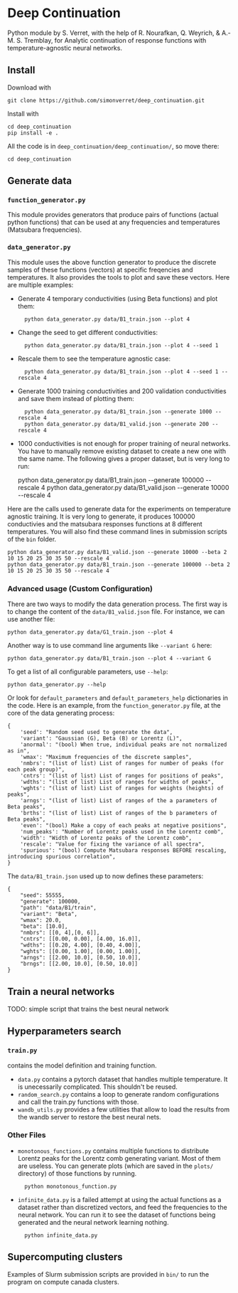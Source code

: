 # Deep Continuation
Python module by S. Verret, with the help of R. Nourafkan, Q. Weyrich, & A.-M. S. Tremblay, for Analytic continuation of response functions with temperature-agnostic neural networks.

## Install
Download with

    git clone https://github.com/simonverret/deep_continuation.git

Install with

    cd deep_continuation
    pip install -e .

All the code is in `deep_continuation/deep_continuation/`, so move there:

    cd deep_continuation


## Generate data

### `function_generator.py`
This module provides generators that produce pairs of functions (actual python functions) that can be used at any frequencies and temperatures (Matsubara frequencies).

### `data_generator.py`
This module uses the above function generator to produce the discrete samples of these functions (vectors) at specific freqencies and temperatures. It also provides the tools to plot and save these vectors. Here are multiple examples:

- Generate 4 temporary conductivities (using Beta functions) and plot them:

        python data_generator.py data/B1_train.json --plot 4

- Change the seed to get different conductivities:

        python data_generator.py data/B1_train.json --plot 4 --seed 1

- Rescale them to see the temperature agnostic case:

        python data_generator.py data/B1_train.json --plot 4 --seed 1 --rescale 4

- Generate 1000 training conductivities and 200 validation conductivities and save them instead of plotting them:

        python data_generator.py data/B1_train.json --generate 1000 --rescale 4
        python data_generator.py data/B1_valid.json --generate 200 --rescale 4

- 1000 conductivities is not enough for proper training of neural networks. You have to manually remove existing dataset to create a new one with the same name. The following gives a proper dataset, but is very long to run:

    python data_generator.py data/B1_train.json --generate 100000 --rescale 4
    python data_generator.py data/B1_valid.json --generate 10000 --rescale 4

Here are the calls used to generate data for the experiments on temperature agnostic training. It is very long to generate, it produces 100000 conductivies and the matsubara responses functions at 8 different temperatures. You will also find these command lines in submission scripts of the `bin` folder.

    python data_generator.py data/B1_valid.json --generate 10000 --beta 2 10 15 20 25 30 35 50 --rescale 4
    python data_generator.py data/B1_train.json --generate 100000 --beta 2 10 15 20 25 30 35 50 --rescale 4


### Advanced usage (Custom Configuration)

There are two ways to modify the data generation process. The first way is to change the content of the `data/B1_valid.json` file. For instance, we can use another file: 

    python data_generator.py data/G1_train.json --plot 4

Another way is to use command line arguments like `--variant G` here:

    python data_generator.py data/B1_train.json --plot 4 --variant G

To get a list of all configurable parameters, use `--help`:

    python data_generator.py --help

Or look for `default_parameters` and `default_parameters_help` dictionaries in the code. Here is an example, from the `function_generator.py` file, at the core of the data generating process:

    {
        'seed': "Random seed used to generate the data",
        'variant': "Gaussian (G), Beta (B) or Lorentz (L)",
        'anormal': "(bool) When true, individual peaks are not normalized as in",
        'wmax': "Maximum frequencies of the discrete samples",
        'nmbrs': "(list of list) List of ranges for number of peaks (for each peak group)",
        'cntrs': "(list of list) List of ranges for positions of peaks",
        'wdths': "(list of list) List of ranges for widths of peaks",
        'wghts': "(list of list) List of ranges for weights (heights) of peaks",
        'arngs': "(list of list) List of ranges of the a parameters of Beta peaks",
        'brths': "(list of list) List of ranges of the b parameters of Beta peaks",
        'even': "(bool) Make a copy of each peaks at negative positions",
        'num_peaks': "Number of Lorentz peaks used in the Lorentz comb",
        'width': "Width of Lorentz peaks of the Lorentz comb",
        'rescale': "Value for fixing the variance of all spectra",
        'spurious': "(bool) Compute Matsubara responses BEFORE rescaling, introducing spurious correlation",
    }

The `data/B1_train.json` used up to now defines these parameters:

    {
        "seed": 55555,
        "generate": 100000,
        "path": "data/B1/train",
        "variant": "Beta",
        "wmax": 20.0,
        "beta": [10.0],
        "nmbrs": [[0, 4],[0, 6]],
        "cntrs": [[0.00, 0.00], [4.00, 16.0]],
        "wdths": [[0.20, 4.00], [0.40, 4.00]],
        "wghts": [[0.00, 1.00], [0.00, 1.00]],
        "arngs": [[2.00, 10.0], [0.50, 10.0]],
        "brngs": [[2.00, 10.0], [0.50, 10.0]]
    }

## Train a neural networks

TODO: simple script that trains the best neural network


## Hyperparameters search

### `train.py`
contains the model definition and training function. 
- `data.py` contains a pytorch dataset that handles multiple temperature. It is unecessarily complicated. This shouldn't be reused.
- `random_search.py` contains a loop to generate random configurations and call the train.py functions with those.
- `wandb_utils.py` provides a few utilities that allow to load the results from the wandb server to restore the best neural nets.

### Other Files
- `monotonous_functions.py` contains multiple functions to distribute Lorentz peaks for the Lorentz comb generating variant. Most of them are useless. You can generate plots (which are saved in the `plots/` directory) of those functions by running.

        python monotonous_function.py

- `infinite_data.py` is a failed attempt at using the actual functions as a dataset rather than discretized vectors, and feed the frequencies to the neural network. You can run it to see the dataset of functions being generated and the neural network learning nothing.

        python infinite_data.py


## Supercomputing clusters
Examples of Slurm submission scripts are provided in `bin/` to run the program on compute canada clusters.


